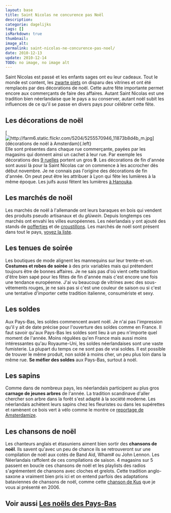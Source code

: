 ```yaml
---
layout: base
title: Saint Nicolas ne concurence pas Noël
description: 
categorie: dagelijks
tags: []
isMarkdown: true
thumbnail: 
image_alt: 
permalink: saint-nicolas-ne-concurence-pas-noel/
date: 2010-12-13
update: 2010-12-14
TODO: no image, no image alt
---
```




Saint Nicolas est passé et les enfants sages ont eu leur cadeaux. Tout le monde est content, les [zwarte piets](/qui-est-tu-zwarte-piet) on disparu des vitrines et ont été remplacés par des décorations de noël. Cette autre fête importante permet encore aux commerçants de faire des affaires. Autant Saint Nicolas est une tradition bien néerlandaise que le pays a su conserver, autant noël subit les influences de ce qu'il se passe en divers pays pour célébrer cette fête.

## Les décorations de noël
[![http://farm6.static.flickr.com/5204/5255570946_11873b8d4b_m.jpg](décorations de noël à Amsterdam){.left}](http://www.flickr.com/photos/13274211@N00/5255570946/)
Elle sont présentes dans chaque rue commerçante, payées par les magasins qui donnent ainsi un cachet à leur rue. Par exemple les décorations des [9 ruelles](/les-neuf-ruelles-9-straatjes) portent un gros **9**. Les décorations de fin d'année sont aussi là pour la Saint Nicolas car on commence à les accrocher dès début novembre. 
Je ne connais pas l'origine des décorations de fin d'année. On peut peut être les attribuer à Lyon qui fête les lumières à la même époque. Les juifs aussi fêtent les lumières [à Hanouka](/nouveau-mot-chanoeka).

## Les marchés de noël
Les marchés de noël à l'allemande ont leurs baraques en bois qui vendent des produits pseudo artisanaux et du *glüwein*. Depuis longtemps ces marchés ont envahi les villes européennes. Les néerlandais y ont ajouté des stands de [poffertjes](/les-poffertjes) et de [croustillons](/les-oliebollen-ou-croustillons). Les marchés de noël sont présent dans tout le pays, [voyez la liste](http://www.hollandsemarkten.nl/braderie/index.php?nav_id=1.2.9&b=9&a=overzicht).

## Les tenues de soirée
Les boutiques de mode alignent les mannequins sur leur trente-et-un. **Costumes et robes de soirée** à des prix variables mais qui prétendent toujours être de bonnes affaires. Je ne sais pas d'où vient cette tradition d'être bien sapé pour les fêtes de fin d'année mais c'est encore une fois une tendance européenne. J'ai vu beaucoup de vitrines avec des sous-vêtements rouges, je ne sais pas si c'est une couleur de saison ou si c'est une tentative d'importer cette tradition italienne, consumériste et sexy.

## Les soldes
Aux Pays-Bas, les soldes commencent avant noël. Je n'ai pas l'impression qu'il y ait de date précise pour l'ouverture des soldes comme en France. Il faut savoir qu'aux Pays-Bas les soldes sont lieu à un peu n'importe quel moment de l'année. Moins régulées qu'en France mais aussi moins intéressantes qu'au Royaume-Uni, les soldes néerlandaises sont une vaste fumisterie. La plupart du temps ce ne sont pas de vrai soldes. Il est possible de trouver le même produit, non soldé à moins cher, un peu plus loin dans la même rue. **Se méfier des soldes** aux Pays-Bas, surtout à noël.

## Les sapins
Comme dans de nombreux pays, les néerlandais participent au plus gros **carnage de jeunes arbres** de l'année. La tradition scandinave d'aller chercher son arbre dans la forêt s'est adapté à la société moderne. Les néerlandais achètent leurs sapins chez les fleuristes ou dans les supérettes et ramènent ce bois vert à vélo comme le montre ce [reportage de Amsterdamize](http://amsterdamize.com/2009/12/13/seasonal-cycling/).

## Les chansons de noël
Les chanteurs anglais et étasuniens aiment bien sortir des **chansons de noël**. Ils savent qu'avec un peu de chance ils se retrouveront sur une compilation de noël aux cotés de Band Aid, Wham# ou John Lennon. Les Néerlandais raffolent de ces compilations de saison. 4 magasins sur 5 passent en boucle ces chansons de noël et les playlists des radios s'agrémentent de chansons avec cloches et grelots. Cette tradition anglo-saxone a vraiment bien pris ici et on entend parfois des adaptations bataviennes de chansons de noël, comme cette [chanson de Kus](/chanson-de-noel) que je vous ai présenté en 2006.

Voir aussi [Les noëls des Pays-Bas](/noel-des-pays-bas)
---